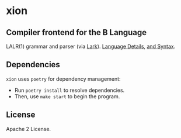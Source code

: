 # xion

## Compiler frontend for the B Language

LALR(1) grammar and parser (via [Lark](https://github.com/lark-parser/lark)). [Language Details](https://www.bell-labs.com/usr/dmr/www/btut.pdf), [and Syntax](https://www.bell-labs.com/usr/dmr/www/kbman.html).

<!-- The target platform will likely be z80. -->

## Dependencies

`xion` uses `poetry` for dependency management:

* Run `poetry install` to resolve dependencies.
* Then, use `make start` to begin the program.

## License

Apache 2 License.

